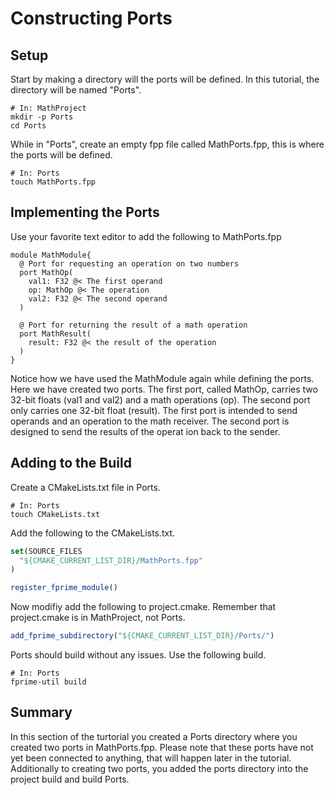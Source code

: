 # Constructing Ports 

## Setup 

Start by making a directory will the ports will be defined. In this tutorial, the directory will be named "Ports". 

```shell 
# In: MathProject
mkdir -p Ports 
cd Ports
```

While in "Ports", create an empty fpp file called MathPorts.fpp, this is where the ports will be defined.

```shell 
# In: Ports
touch MathPorts.fpp
```

## Implementing the Ports

Use your favorite text editor to add the following to MathPorts.fpp 

```
module MathModule{ 
  @ Port for requesting an operation on two numbers
  port MathOp(
    val1: F32 @< The first operand
    op: MathOp @< The operation
    val2: F32 @< The second operand
  )

  @ Port for returning the result of a math operation
  port MathResult(
    result: F32 @< the result of the operation
  )
}
```
Notice how we have used the MathModule again while defining the ports. Here we have created two ports. The first port, called MathOp, carries two 32-bit floats (val1 and val2) and a math operations (op). The second port only carries one 32-bit float (result). The first port is intended to send operands and an operation to the math receiver. The second port is designed to send the results of the operat ion back to the sender. 

## Adding to the Build 

Create a CMakeLists.txt file in Ports. 

```shell 
# In: Ports
touch CMakeLists.txt 
```

Add the following to the CMakeLists.txt. 

```cmake
set(SOURCE_FILES
  "${CMAKE_CURRENT_LIST_DIR}/MathPorts.fpp"
)

register_fprime_module()
```

Now modifiy add the following to project.cmake. Remember that project.cmake is in MathProject, not Ports. 

```cmake 
add_fprime_subdirectory("${CMAKE_CURRENT_LIST_DIR}/Ports/")
```

Ports should build without any issues. Use the following build.

```shell
# In: Ports
fprime-util build
```

## Summary 

In this section of the turtorial you created a Ports directory where you created two ports in MathPorts.fpp. Please note that these ports have not yet been connected to anything, that will happen later in the tutorial. Additionally to creating two ports, you added the ports directory into the project build and build Ports. 